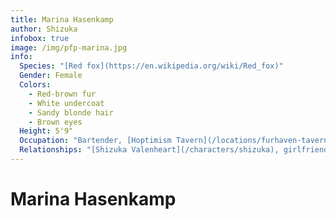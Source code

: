 ```yaml
---
title: Marina Hasenkamp
author: Shizuka
infobox: true
image: /img/pfp-marina.jpg
info:
  Species: "[Red fox](https://en.wikipedia.org/wiki/Red_fox)"
  Gender: Female
  Colors:
    - Red-brown fur
    - White undercoat
    - Sandy blonde hair
    - Brown eyes
  Height: 5'9"
  Occupation: "Bartender, [Hoptimism Tavern](/locations/furhaven-tavern)"
  Relationships: "[Shizuka Valenheart](/characters/shizuka), girlfriend"
---
```


# Marina Hasenkamp


